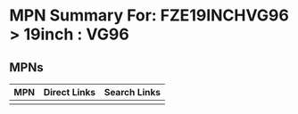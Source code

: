 



# MPN Summary For: FZE19INCHVG96 > 19inch : VG96

## MPNs
  

|MPN|Direct Links|Search Links|
| :--- | :--- | :--- |
||||
